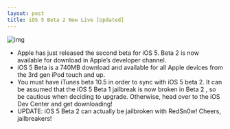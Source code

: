 ```yaml
---
layout: post
title: iOS 5 Beta 2 Now Live [Updated]
---
```

![img](http://media.idownloadblog.com/wp-content/uploads/2011/06/iOS-5-Beta-2-e1308953557473.png)
* Apple has just released the second beta for iOS 5. Beta 2 is now available for download in Apple’s developer channel.
* iOS 5 Beta is a 740MB download and available for all Apple devices from the 3rd gen iPod touch and up.
* You must have iTunes beta 10.5 in order to sync with iOS 5 beta 2. It can be assumed that the iOS 5 Beta 1 jailbreak is now broken in Beta 2 , so be cautious when deciding to upgrade. Otherwise, head over to the iOS Dev Center and get downloading!
* UPDATE: iOS 5 Beta 2 can actually be jailbroken with RedSn0w! Cheers, jailbreakers!

